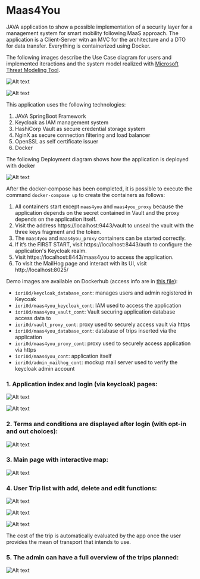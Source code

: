 # Maas4You
JAVA application to show a possible implementation of a security layer for a management system for smart mobility following MaaS approach.
The application is a Client-Server witn an MVC for the architecture and a DTO for data transfer. Everything is containerized using Docker.

The following images describe the Use Case diagram for users and implemented iteractions and the system model realized with [Microsoft Threat Modeling Tool]([https://kubesphere.io/docs/v3.4/installing-on-linux/introduction/multioverview/](https://learn.microsoft.com/en-us/azure/security/develop/threat-modeling-tool)).

![Alt text](src/main/resources/templates/Use_Case.jpg "UC diagram")

![Alt text](src/main/resources/templates/m4y.png "M4Y")

This application uses the following technologies:
1. JAVA SpringBoot Framework
2. Keycloak as IAM management system
3. HashiCorp Vault as secure credential storage system
4. NginX as secure connection filtering and load balancer
5. OpenSSL as self certificate issuer
6. Docker

The following Deployment diagram shows how the application is deployed with docker

![Alt text](src/main/resources/templates/Deployment_Diagram.jpg "Deployment diagram")

After the docker-compose has been completed, it is possible to execute the command `docker-compose up` to create the containers as follows:
1. All containers start except `maas4you` and `maas4you_proxy` because the application depends on the secret contained in Vault and the proxy depends on the application itself.
2. Visit the address https://localhost:9443/vault to unseal the vault with the three keys fragment and the token.
3. The `maas4you` and `maas4you_proxy` containers can be started correctly.
4. If it’s the FIRST START, visit https://localhost:8443/auth to configure the application's Keycloak realm.
5. Visit https://localhost:8443/maas4you to access the application.
6. To visit the MailHog page and interact with its UI, visit http://localhost:8025/

Demo images are available on Dockerhub (access info are in [this file](Access.txt)):

- `iori0d/keycloak_database_cont`: manages users and admin registered in Keycoak
- `iori0d/maas4you_keycloak_cont`: IAM used to access the application
- `iori0d/maas4you_vault_cont`: Vault securing application database access data to
- `iori0d/vault_proxy_cont`: proxy used to securely access vault via https
- `iori0d/maas4you_database_cont`: database of trips inserted via the application
- `iori0d/maas4you_proxy_cont`: proxy used to securely access application via https
- `iori0d/maas4you_cont`: application itself
- `iori0d/admin_mailhog_cont`: mockup mail server used to verify the keycloak admin account

### 1. Application index and login (via keycloak) pages:

![Alt text](src/main/resources/templates/01_Index.png "Index")

![Alt text](src/main/resources/templates/02_Login.png "Login")

### 2. Terms and conditions are displayed after login (with opt-in and out choices):

![Alt text](src/main/resources/templates/03_Terms.png "Terms")

### 3. Main page with interactive map:

![Alt text](src/main/resources/templates/Home.png "Home")

### 4. User Trip list with add, delete and edit functions:

![Alt text](src/main/resources/templates/04_Trips.png "User Trips")

![Alt text](src/main/resources/templates/05_AddTrip.png "User Add Trip")

![Alt text](src/main/resources/templates/05_EditTrip.png "User Edit Trip")

The cost of the trip is automatically evaluated by the app once the user provides the mean of transport that intends to use.

### 5. The admin can have a full overview of the trips planned:

![Alt text](src/main/resources/templates/06_AdminSummary.png "Admin Summary")
